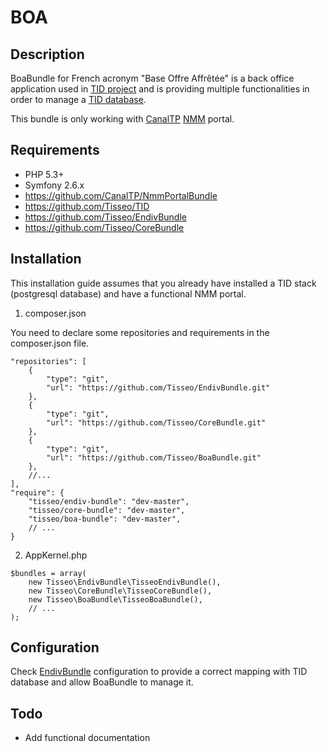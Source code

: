 BOA
===

Description
-----------

BoaBundle for French acronym "Base Offre Affrêtée" is a back office application
used in [TID project](https://github.com/Tisseo/TID) and is providing
multiple functionalities in order to manage a
[TID database](https://raw.githubusercontent.com/Tisseo/TID/master/Diagramme.jpg).

This bundle is only working with [CanalTP](https://github.com/CanalTP)
[NMM](https://github.com/CanalTP/NmmPortalBundle) portal.

Requirements
------------

- PHP 5.3+
- Symfony 2.6.x
- https://github.com/CanalTP/NmmPortalBundle
- https://github.com/Tisseo/TID
- https://github.com/Tisseo/EndivBundle
- https://github.com/Tisseo/CoreBundle

Installation
------------

This installation guide assumes that you already have installed a TID stack
(postgresql database) and have a functional NMM portal.

1. composer.json

You need to declare some repositories and requirements in the composer.json file.

```
"repositories": [
    {
        "type": "git",
        "url": "https://github.com/Tisseo/EndivBundle.git"
    },
    {
        "type": "git",
        "url": "https://github.com/Tisseo/CoreBundle.git"
    },
    {
        "type": "git",
        "url": "https://github.com/Tisseo/BoaBundle.git"
    },
    //...
],
"require": {
    "tisseo/endiv-bundle": "dev-master",
    "tisseo/core-bundle": "dev-master",
    "tisseo/boa-bundle": "dev-master",
    // ...
}
```

2. AppKernel.php

```
$bundles = array(
    new Tisseo\EndivBundle\TisseoEndivBundle(),
    new Tisseo\CoreBundle\TisseoCoreBundle(),
    new Tisseo\BoaBundle\TisseoBoaBundle(),
    // ...
);
```

Configuration
-------------

Check [EndivBundle](https://github.com/Tisseo/EndivBundle) configuration to provide a correct mapping
with TID database and allow BoaBundle to manage it.

Todo
----

- Add functional documentation
